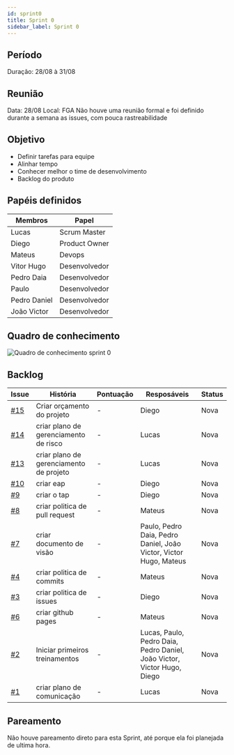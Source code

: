 ```yaml
---
id: sprint0
title: Sprint 0
sidebar_label: Sprint 0
---
```


## Período
Duração: 28/08 à 31/08

## Reunião
Data: 28/08
Local: FGA
Não houve uma reunião formal e foi definido durante a semana as issues, com pouca rastreabilidade

## Objetivo

 - Definir tarefas para equipe
 - Alinhar tempo
 - Conhecer melhor o time de desenvolvimento
 - Backlog do produto
## Papéis definidos
|**Membros**|**Papel**|
|--|--|
| Lucas | Scrum Master |
| Diego | Product Owner |
| Mateus | Devops |
| Vitor Hugo | Desenvolvedor |
| Pedro Daia | Desenvolvedor |
| Paulo | Desenvolvedor |
| Pedro Daniel | Desenvolvedor |
| João Victor | Desenvolvedor |

## Quadro de conhecimento
![Quadro de conhecimento sprint 0 ](https://i.imgur.com/Ec2nvLL.png)


## Backlog
| **Issue** | **História** | **Pontuação** | **Resposáveis** | **Status** |
|--|--|--|--|--|
| [#15](https://github.com/fga-eps-mds/2019.2-Git-Breakdown/issues/15) | Criar orçamento do projeto | - | Diego | Nova |
| [#14](https://github.com/fga-eps-mds/2019.2-Git-Breakdown/issues/14) | criar plano de gerenciamento de risco | - | Lucas | Nova |  
| [#13](https://github.com/fga-eps-mds/2019.2-Git-Breakdown/issues/13) | criar plano de gerenciamento de projeto | - | Lucas | Nova |
| [#10](https://github.com/fga-eps-mds/2019.2-Git-Breakdown/issues/10) | criar eap | - | Diego | Nova |
| [#9](https://github.com/fga-eps-mds/2019.2-Git-Breakdown/issues/9) | criar o tap | - | Diego | Nova |
| [#8](https://github.com/fga-eps-mds/2019.2-Git-Breakdown/issues/8) | criar politica de pull request | - | Mateus | Nova |
| [#7](https://github.com/fga-eps-mds/2019.2-Git-Breakdown/issues/7) | criar documento de visão | - | Paulo, Pedro Daia, Pedro Daniel, João Victor, Victor Hugo, Mateus | Nova |
| [#4](https://github.com/fga-eps-mds/2019.2-Git-Breakdown/issues/4) | criar politica de commits | - | Mateus | Nova |
| [#3](https://github.com/fga-eps-mds/2019.2-Git-Breakdown/issues/3) | criar politica de issues | - | Diego | Nova |
| [#6](https://github.com/fga-eps-mds/2019.2-Git-Breakdown/issues/6) | criar github pages | - | Mateus | Nova |
| [#2](https://github.com/fga-eps-mds/2019.2-Git-Breakdown/issues/2) | Iniciar primeiros treinamentos | - | Lucas, Paulo, Pedro Daia, Pedro Daniel, João Victor, Victor Hugo, Diego | Nova |
| [#1](https://github.com/fga-eps-mds/2019.2-Git-Breakdown/issues/1) | criar plano de comunicação | - | Lucas | Nova |



## Pareamento
 Não houve pareamento direto para esta Sprint, até porque ela foi planejada de ultima hora.
